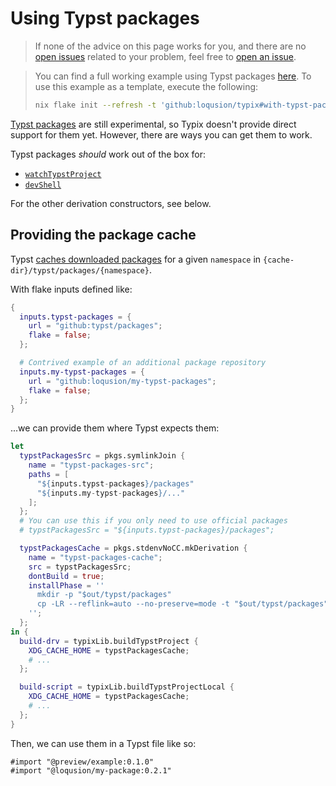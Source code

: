 # Using Typst packages

> If none of the advice on this page works for you, and there are no [open
> issues][github-open-issues] related to your problem, feel free to [open an
> issue][github-new-issue].

[github-new-issue]: https://github.com/loqusion/typix/issues/new?assignees=&labels=typst+packages&projects=&template=3-typst_packages.md&title=%5BTypst+packages%5D%3A+
[github-open-issues]: https://github.com/loqusion/typix/issues?q=is%3Aissue+is%3Aopen+sort%3Aupdated-desc+label%3A%22typst+packages%22

> You can find a full working example using Typst packages [here][github-example].
> To use this example as a template, execute the following:
>
> ```bash
> nix flake init --refresh -t 'github:loqusion/typix#with-typst-packages'
> ```

[github-example]: https://github.com/loqusion/typix/blob/main/examples/typst-packages/flake.nix

[Typst packages][typst-packages] are still experimental, so Typix doesn't
provide direct support for them yet. However, there are ways you can get them to
work.

[typst-packages]: https://github.com/typst/packages

Typst packages _should_ work out of the box for:

- [`watchTypstProject`](../api/derivations/watch-typst-project.md)
- [`devShell`](../api/derivations/dev-shell.md)

For the other derivation constructors, see below.

## Providing the package cache

Typst [caches downloaded packages][typst-packages-cache] for a given `namespace`
in `{cache-dir}/typst/packages/{namespace}`.

[typst-packages-cache]: https://github.com/typst/packages?tab=readme-ov-file#downloads

With flake inputs defined like:

```nix
{
  inputs.typst-packages = {
    url = "github:typst/packages";
    flake = false;
  };

  # Contrived example of an additional package repository
  inputs.my-typst-packages = {
    url = "github:loqusion/my-typst-packages";
    flake = false;
  };
}
```

...we can provide them where Typst expects them:

```nix
let
  typstPackagesSrc = pkgs.symlinkJoin {
    name = "typst-packages-src";
    paths = [
      "${inputs.typst-packages}/packages"
      "${inputs.my-typst-packages}/..."
    ];
  };
  # You can use this if you only need to use official packages
  # typstPackagesSrc = "${inputs.typst-packages}/packages";

  typstPackagesCache = pkgs.stdenvNoCC.mkDerivation {
    name = "typst-packages-cache";
    src = typstPackagesSrc;
    dontBuild = true;
    installPhase = ''
      mkdir -p "$out/typst/packages"
      cp -LR --reflink=auto --no-preserve=mode -t "$out/typst/packages" "$src"/*
    '';
  };
in {
  build-drv = typixLib.buildTypstProject {
    XDG_CACHE_HOME = typstPackagesCache;
    # ...
  };

  build-script = typixLib.buildTypstProjectLocal {
    XDG_CACHE_HOME = typstPackagesCache;
    # ...
  };
}
```

Then, we can use them in a Typst file like so:

```typst
#import "@preview/example:0.1.0"
#import "@loqusion/my-package:0.2.1"
```

